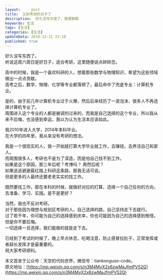 ```yaml
---   
layout:     post  
title:  又到考研的日子了 
description:  好久没写文章了，随便聊聊  
keywords: 生活  
tags: [生活]    
categories: [生活]  
updateData: 2018-12-21 23:10   
published: true   
---  
```


 
好久没写东西了。  
听说这周六周日是好日子，适合考研，这里随便说点碎碎念。  


高中的时候，我是一个喜欢科研的人，想着那些数学与物理知识，希望为这些领域做出一点点贡献。  
高考之后，数学、物理、化学等专业都落榜了，最后命中了兜底专业：计算机专业。  


是的，由于前几年计算机专业过于火爆，然后后来经历了一波泡沫，很多人不再选择计算机专业了。  
周围进入这个专业的人都是被调剂过来的，而我是自己选择的这个专业，所以我从来不后悔，也没感到幸运，我以为认为生活本应该如此。  


我2010年进入大学，2014年本科毕业。  
在大学的四年里，我从来没有考研的想法。  


我是一个很现实的人，我一开始就打算大学毕业就工作，去赚钱，去养活自己和家人。  
而周围很多人，考研也不是为了深造，而是怕自己找不到工作。  
如果是这个原因，那三年后呢？考博吗？ 再然后呢？  
如果逃逃避避最红踏上科研这条路，那我无话可说。  
但是更多的人最终还要老老实实的找工作。  


既然要找工作，那在本科的时候，就做好对应的打算，选择一个自己任何的方向，去准备、学习、实践。是不是更好？  


当然，我也不反对考研。  
对于那些因为理想与规划区考研的人，自己选择的路，自己坚持走下去就行。  
过了若干年，你可能为自己的选择感到庆幸，你也可能因为自己的选择感到惋惜，但是你不要后悔。  
一切选择一旦选择，我们能做的就是走下去。  


已经到了考试的时候了，晚上早点休息，吃喝注意，防止感冒拉肚子，正常发挥或者超长发挥才是最重要的。  
祝大家考研顺利。  



本文首发于公众号：天空的代码世界，微信号：tiankonguse-code。  
原文地址：[https://mp.weixin.qq.com/s/n3M4MyX2x6zwMaJfmPV52Q](https://mp.weixin.qq.com/s/n3M4MyX2x6zwMaJfmPV52Q)  


